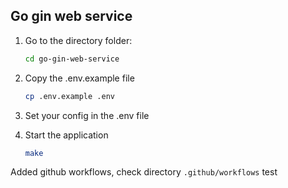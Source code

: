## Go gin web service

1. Go to the directory folder:
    ```sh
    cd go-gin-web-service
    ```
   
2. Copy the .env.example file
   ```sh
   cp .env.example .env
    ```
   
3. Set your config in the .env file
4. Start the application
   ```sh
   make
   ```


Added github workflows, check directory `.github/workflows`
test
